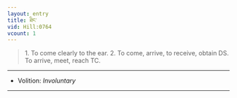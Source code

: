 ```yaml
---
layout: entry
title: ཐིང་
vid: Hill:0764
vcount: 1
---
```

> 1\. To come clearly to the ear\. 2\. To come, arrive, to receive, obtain DS\. To arrive, meet, reach TC\.

---
* Volition: _Involuntary_

---

